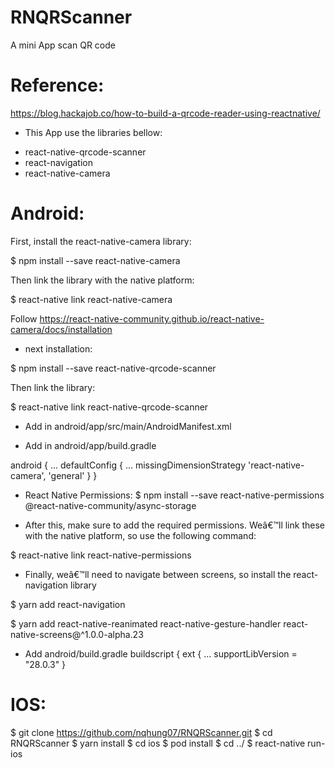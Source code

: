 # RNQRScanner
A mini App scan QR code
# Reference:
https://blog.hackajob.co/how-to-build-a-qrcode-reader-using-reactnative/

- This App use the libraries bellow:

* react-native-qrcode-scanner
* react-navigation
* react-native-camera

# Android:

First, install the react-native-camera library:

$ npm install --save react-native-camera

Then link the library with the native platform:

$ react-native link react-native-camera

Follow https://react-native-community.github.io/react-native-camera/docs/installation

- next installation:

$ npm install --save react-native-qrcode-scanner

Then link the library:

$ react-native link react-native-qrcode-scanner

- Add in android/app/src/main/AndroidManifest.xml
<uses-permission android:name="android.permission.VIBRATE"/>

- Add in android/app/build.gradle

android {
...
    defaultConfig {
    ...
        missingDimensionStrategy 'react-native-camera', 'general'
    }
}

- React Native Permissions: 
$ npm install --save react-native-permissions @react-native-community/async-storage

- After this, make sure to add the required permissions. Weâ€™ll link these with the native platform, so use the following command:

$ react-native link react-native-permissions

- Finally, weâ€™ll need to navigate between screens, so install the react-navigation library

$ yarn add react-navigation

$ yarn add react-native-reanimated react-native-gesture-handler react-native-screens@^1.0.0-alpha.23

* Add android/build.gradle
buildscript {
    ext {
       ...
        supportLibVersion = "28.0.3"
    }

# IOS:
$ git clone https://github.com/nqhung07/RNQRScanner.git
$ cd RNQRScanner
$ yarn install
$ cd ios
$ pod install
$ cd ../
$ react-native run-ios